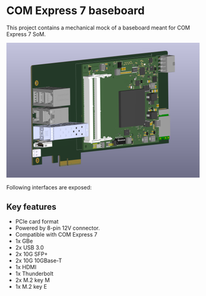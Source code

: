 # COM Express 7 baseboard

This project contains a mechanical mock of a baseboard meant for COM Express 7 SoM.

![](img/mock.png)

Following interfaces are exposed:
## Key features

* PCIe card format
* Powered by 8-pin 12V connector.
* Compatible with COM Express 7
* 1x GBe
* 2x USB 3.0
* 2x 10G SFP+
* 2x 10G 10GBase-T
* 1x HDMI
* 1x Thunderbolt
* 2x M.2 key M
* 1x M.2 key E

